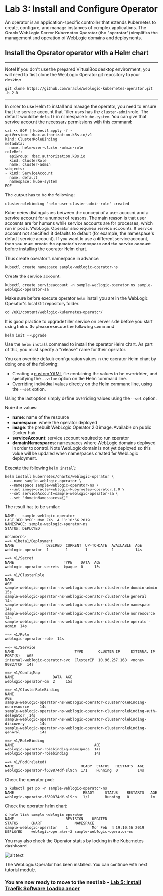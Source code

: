 # Lab 3: Install and Configure Operator  #

An operator is an application-specific controller that extends Kubernetes to create, configure, and manage instances of complex applications. The Oracle WebLogic Server Kubernetes Operator (the "operator") simplifies the management and operation of WebLogic domains and deployments.

## Install the Operator operator with a Helm chart ##

---
Note! If you don't use the prepared VirtualBox desktop environment, you will need to first clone the WebLogic Operator git repository to your desktop.
```
git clone https://github.com/oracle/weblogic-kubernetes-operator.git  -b 2.0
```
---
In order to use Helm to install and manage the operator, you need to ensure that the service account that Tiller uses
has the `cluster-admin` role.  The default would be `default` in namespace `kube-system`.  You can give that service
account the necessary permissions with this command:

```
cat << EOF | kubectl apply -f -
apiVersion: rbac.authorization.k8s.io/v1
kind: ClusterRoleBinding
metadata:
  name: helm-user-cluster-admin-role
roleRef:
  apiGroup: rbac.authorization.k8s.io
  kind: ClusterRole
  name: cluster-admin
subjects:
- kind: ServiceAccount
  name: default
  namespace: kube-system
EOF
```

The output has to be the following:

    clusterrolebinding "helm-user-cluster-admin-role" created

Kubernetes distinguishes between the concept of a user account and a service account for a number of reasons. The main reason is that user accounts are for humans while service accounts are for processes, which run in pods. WebLogic Operator also requires service accounts.  If service account not specified, it defaults to default (for example, the namespace's default service account). If you want to use a different service account, then you must create the operator's namespace and the service account before installing the operator Helm chart.

Thus create operator's namespace in advance:

    kubectl create namespace sample-weblogic-operator-ns

Create the service account:

    kubectl create serviceaccount -n sample-weblogic-operator-ns sample-weblogic-operator-sa

Make sure before execute operator `helm` install you are in the WebLogic Operator's local Git repository folder.

    cd /u01/content/weblogic-kubernetes-operator/

It is good practice to upgrade tiller service on server side before you start using helm. So please execute the following command

    helm init --upgrade

Use the `helm install` command to install the operator Helm chart. As part of this, you must specify a "release" name for their operator.

You can override default configuration values in the operator Helm chart by doing one of the following:

- Creating a [custom YAML](https://github.com/oracle/weblogic-kubernetes-operator/blob/2.0/kubernetes/charts/weblogic-operator/values.yaml) file containing the values to be overridden, and specifying the `--value` option on the Helm command line.
- Overriding individual values directly on the Helm command line, using the `--set` option.

Using the last option simply define overriding values using the `--set` option.

Note the values:

- **name**: name of the resource
- **namespace**: where the operator deployed
- **image**: the prebuilt WebLogic Operator 2.0 image. Available on public Docker hub.
- **serviceAccount**: service account required to run operator
- **domainNamespaces**: namespaces where WebLogic domains deployed in order to control. Note WebLogic domain is not yet deployed so this value will be updated when namespaces created for WebLogic deployment.

Execute the following `helm install`:
```
helm install kubernetes/charts/weblogic-operator \
  --name sample-weblogic-operator \
  --namespace sample-weblogic-operator-ns \
  --set image=oracle/weblogic-kubernetes-operator:2.0 \
  --set serviceAccount=sample-weblogic-operator-sa \
  --set "domainNamespaces={}"
```
The result has to be similar:
```
NAME:   sample-weblogic-operator
LAST DEPLOYED: Mon Feb  4 13:10:56 2019
NAMESPACE: sample-weblogic-operator-ns
STATUS: DEPLOYED

RESOURCES:
==> v1beta1/Deployment
NAME               DESIRED  CURRENT  UP-TO-DATE  AVAILABLE  AGE
weblogic-operator  1        1        1           1          14s

==> v1/Secret
NAME                       TYPE    DATA  AGE
weblogic-operator-secrets  Opaque  0     15s

==> v1/ClusterRole
NAME                                                                      AGE
sample-weblogic-operator-ns-weblogic-operator-clusterrole-domain-admin    15s
sample-weblogic-operator-ns-weblogic-operator-clusterrole-general         14s
sample-weblogic-operator-ns-weblogic-operator-clusterrole-namespace       14s
sample-weblogic-operator-ns-weblogic-operator-clusterrole-nonresource     14s
sample-weblogic-operator-ns-weblogic-operator-clusterrole-operator-admin  14s

==> v1/Role
weblogic-operator-role  14s

==> v1/Service
NAME                            TYPE       CLUSTER-IP     EXTERNAL-IP  PORT(S)   AGE
internal-weblogic-operator-svc  ClusterIP  10.96.237.168  <none>       8082/TCP  14s

==> v1/ConfigMap
NAME                  DATA  AGE
weblogic-operator-cm  2     15s

==> v1/ClusterRoleBinding
NAME                                                                             AGE
sample-weblogic-operator-ns-weblogic-operator-clusterrolebinding-nonresource     14s
sample-weblogic-operator-ns-weblogic-operator-clusterrolebinding-auth-delegator  14s
sample-weblogic-operator-ns-weblogic-operator-clusterrolebinding-discovery       14s
sample-weblogic-operator-ns-weblogic-operator-clusterrolebinding-general         14s

==> v1/RoleBinding
NAME                                     AGE
weblogic-operator-rolebinding-namespace  14s
weblogic-operator-rolebinding            14s

==> v1/Pod(related)
NAME                               READY  STATUS   RESTARTS  AGE
weblogic-operator-f669874df-sl9cn  1/1    Running  0         14s
```

Check the operator pod:
```
$ kubectl get po -n sample-weblogic-operator-ns
NAME                                READY     STATUS    RESTARTS   AGE
weblogic-operator-f669874df-sl9cn   1/1       Running   0          1m
```
Check the operator helm chart:
```
$ helm list sample-weblogic-operator
NAME                    	REVISION	UPDATED                 	STATUS  	CHART              	NAMESPACE                  
sample-weblogic-operator	1       	Mon Feb  4 19:10:56 2019	DEPLOYED	weblogic-operator-2	sample-weblogic-operator-ns
```

You may also check the Operator status by looking in the Kubernetes dashboard.

![alt text](images/operator/000.k8s.dashboard.png)

The WebLogic Operator has been installed. You can continue with next tutorial module.


### You are now ready to move to the next lab - [Lab 5: Install Traefik Software Loadbalancer](install.traefik.md) ###
